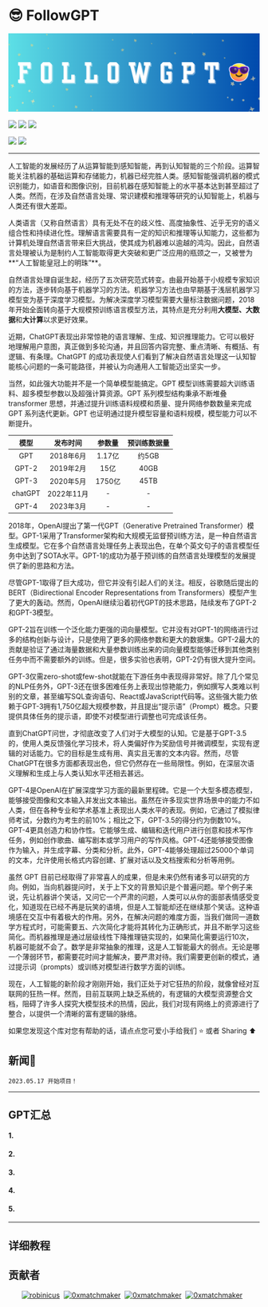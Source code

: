 # 😎 **FollowGPT**

![ChatEveryThing](./images/Chat%20Everthing.png)

<img src="https://awesome.re/badge.svg"> <img src="https://img.shields.io/badge/lang-%E4%B8%AD%E6%96%87-red"> <img src="https://img.shields.io/badge/lang-En-red">

<img src="https://img.shields.io/github/stars/immc-lab/ChatEverything.svg"> <img src="https://img.shields.io/github/watchers/immc-lab/ChatEverything.svg">

---

人工智能的发展经历了从运算智能到感知智能，再到认知智能的三个阶段。运算智能关注机器的基础运算和存储能力，机器已经完胜人类。感知智能强调机器的模式识别能力，如语音和图像识别，目前机器在感知智能上的水平基本达到甚至超过了人类。然而，在涉及自然语言处理、常识建模和推理等研究的认知智能上，机器与人类还有很大差距。

人类语言（又称自然语言）具有无处不在的歧义性、高度抽象性、近乎无穷的语义组合性和持续进化性。理解语言需要具有一定的知识和推理等认知能力，这些都为计算机处理自然语言带来巨大挑战，使其成为机器难以逾越的鸿沟。因此，自然语言处理被认为是制约人工智能取得更大突破和更广泛应用的瓶颈之一，又被誉为**“人工智能皇冠上的明珠”**。

自然语言处理自诞生起，经历了五次研究范式转变。由最开始基于小规模专家知识的方法，逐步转向基于机器学习的方法。机器学习方法也由早期基于浅层机器学习模型变为基于深度学习模型。为解决深度学习模型需要大量标注数据问题，2018年开始全面转向基于大规模预训练语言模型方法，其特点是充分利用**大模型、大数据**和**大计算**以求更好效果。

近期，ChatGPT表现出非常惊艳的语言理解、生成、知识推理能力。它可以极好地理解用户意图，真正做到多轮沟通，并且回答内容完整、重点清晰、有概括、有逻辑、有条理。ChatGPT 的成功表现使人们看到了解决自然语言处理这一认知智能核心问题的一条可能路径，并被认为向通用人工智能迈出坚实一步。

当然，如此强大功能并不是一个简单模型能搞定。GPT 模型训练需要超大训练语料、超多模型参数以及超强计算资源。GPT 系列模型结构秉承不断堆叠 transformer 思想，并通过提升训练语料规模和质量、提升网络参数数量来完成 GPT 系列迭代更新。GPT 也证明通过提升模型容量和语料规模，模型能力可以不断提升。

|  模型   |  发布时间  | 参数量 | 预训练数据量 |
| :-----: | :--------: | :----: | :----------: |
|   GPT   | 2018年6月  | 1.17亿 |    约5GB     |
|  GPT-2  | 2019年2月  |  15亿  |     40GB     |
|  GPT-3  | 2020年5月  | 1750亿 |     45TB     |
| chatGPT | 2022年11月 |   -    |      -       |
|  GPT-4  | 2023年3月  |   -    |      -       |

2018年，OpenAI提出了第一代GPT（Generative Pretrained Transformer）模型。GPT-1采用了Transformer架构和大规模无监督预训练方法，是一种自然语言生成模型。它在多个自然语言处理任务上表现出色，在单个英文句子的语言模型任务中达到了SOTA水平。GPT-1的成功为基于预训练的自然语言处理模型的发展提供了新的思路和方法。

尽管GPT-1取得了巨大成功，但它并没有引起人们的关注。相反，谷歌随后提出的BERT（Bidirectional Encoder Representations from Transformers）模型产生了更大的轰动。然而，OpenAI继续沿着初代GPT的技术思路，陆续发布了GPT-2和GPT-3模型。

GPT-2旨在训练一个泛化能力更强的词向量模型。它并没有对GPT-1的网络进行过多的结构创新与设计，只是使用了更多的网络参数和更大的数据集。GPT-2最大的贡献是验证了通过海量数据和大量参数训练出来的词向量模型能够迁移到其他类别任务中而不需要额外的训练。但是，很多实验也表明，GPT-2仍有很大提升空间。

GPT-3仅需zero-shot或few-shot就能在下游任务中表现得非常好。除了几个常见的NLP任务外，GPT-3还在很多困难任务上表现出惊艳能力，例如撰写人类难以判别的文章，甚至编写SQL查询语句、React或JavaScript代码等。这些强大能力依赖于GPT-3拥有1,750亿超大规模参数，并且提出“提示语”（Prompt）概念。只要提供具体任务的提示语，即使不对模型进行调整也可完成该任务。

直到ChatGPT问世，才彻底改变了人们对于大模型的认知。它是基于GPT-3.5的，使用人类反馈强化学习技术，将人类偏好作为奖励信号并微调模型，实现有逻辑的对话能力。它的目标是生成有用、真实且无害的文本内容。然而，尽管ChatGPT在很多方面都表现出色，但它仍然存在一些局限性。例如，在深层次语义理解和生成上与人类认知水平还相去甚远。

GPT-4是OpenAI在扩展深度学习方面的最新里程碑。它是一个大型多模态模型，能够接受图像和文本输入并发出文本输出。虽然在许多现实世界场景中的能力不如人类，但在各种专业和学术基准上表现出人类水平的表现。例如，它通过了模拟律师考试，分数约为考生的前10%；相比之下，GPT-3.5的得分约为倒数10%。GPT-4更具创造力和协作性。它能够生成、编辑和迭代用户进行创意和技术写作任务，例如创作歌曲、编写剧本或学习用户的写作风格。GPT-4还能够接受图像作为输入，并生成字幕、分类和分析。此外，GPT-4能够处理超过25000个单词的文本，允许使用长格式内容创建、扩展对话以及文档搜索和分析等用例。

虽然 GPT 目前已经取得了非常喜人的成果，但是未来仍然有诸多可以研究的方向。例如，当向机器提问时，关于上下文的背景知识是个普遍问题。举个例子来说，先让机器讲个笑话，又问它一个严肃的问题，人类可以从你的面部表情感受变化，知道现在已经不再是玩笑的语境，但是人工智能却还在继续那个笑话。这种语境感在交互中有着极大的作用。另外，在解决问题的难度方面，当我们做同一道数学方程式时，可能需要五、六次简化才能将其转化为正确形式，并且不断学习这些简化。而机器推理是通过层级线性下降推理链实现的，如果简化需要运行10次，机器可能就不会了。数学是非常抽象的推理，这是人工智能最大的弱点。无论是哪一个薄弱环节，都需要花时间才能解决，要严肃对待。我们需要更创新的模式，通过提示词（prompts）或训练对模型进行数学方面的训练。

现在，人工智能的新阶段才刚刚开始，我们正处于对它狂热的阶段，就像曾经对互联网的狂热一样。然而，目前互联网上缺乏系统的，有逻辑的大模型资源整合文档，阻碍了许多人探究大模型技术的热情，因此，我们对现有网络上的资源进行了整合，以提供一个清晰的富有逻辑的脉络。

如果您发现这个库对您有帮助的话，请点点您可爱小手给我们 ⭐ 或者 Sharing ⬆️

## 新闻📰

```
2023.05.17 开始项目！
```

---

## GPT汇总

#### 1. 

#### 2. 

#### 3. 

#### 4. 

#### 5. 

---

## 详细教程



## 贡献者

<p align="center"><a href="https://github.com/huaiwen"><img src="https://avatars.githubusercontent.com/u/3187529?v=4" width="50px" alt="robinicus" /></a>&nbsp;&nbsp;<a href="https://github.com/YangYang"><img src="https://avatars.githubusercontent.com/u/17808880?v=4" width="50px" alt="0xmatchmaker" /></a>&nbsp;&nbsp;<a href="https://github.com/guozihang"><img src="https://avatars.githubusercontent.com/u/17142416?v=4" width="50px" alt="0xmatchmaker" /></a>&nbsp;&nbsp;<a href="https://github.com/LeeRoc-China"><img src="https://avatars.githubusercontent.com/u/59104898?s=400&u=c225a082a6a410e3d7c84ca29a07d723d7308dca&v=4" width="50px" alt="0xmatchmaker" /></a>&nbsp;&nbsp;</p>
